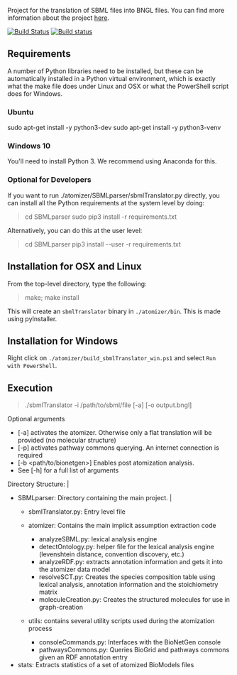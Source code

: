 Project for the translation of SBML files into BNGL files. You can find more
information about the project [here](https://ruleworld.github.io/atomizer/).

[![Build Status](https://travis-ci.org/RuleWorld/atomizer.svg?branch=master)](https://travis-ci.org/RuleWorld/atomizer) [![Build status](https://ci.appveyor.com/api/projects/status/rb4sci41f2fy62il?svg=true)](https://ci.appveyor.com/project/jjtapia/atomizer)


## Requirements

A number of Python libraries need to be installed, but these can be
automatically installed in a Python virtual environment, which is exactly what
the make file does under Linux and OSX or what the PowerShell script does for
Windows.

### Ubuntu

sudo apt-get install -y python3-dev
sudo apt-get install -y python3-venv

### Windows 10

You'll need to install Python 3. We recommend using Anaconda for this.

### Optional for Developers

If you want to run ./atomizer/SBMLparser/sbmlTranslator.py directly, you can
install all the Python requirements at the system level by doing:

> cd SBMLparser
> sudo pip3 install -r requirements.txt

Alternatively, you can do this at the user level:

> cd SBMLparser
> pip3 install --user -r requirements.txt

## Installation for OSX and Linux

From the top-level directory, type the following:

> make; make install

This will create an `sbmlTranslator` binary in `./atomizer/bin`. This is made
using pyInstaller.

## Installation for Windows

Right click on `./atomizer/build_sbmlTranslator_win.ps1` and select `Run with
PowerShell`.

## Execution

> ./sbmlTranslator -i /path/to/sbml/file [-a] [-o output.bngl]

Optional arguments
- [-a] activates the atomizer. Otherwise only a flat translation will be provided (no molecular structure)
- [-p] activates pathway commons querying. An internet connection is required
- [-b <path/to/bionetgen>] Enables post atomization analysis.
- See [-h] for a full list of arguments


Directory Structure:
|
- SBMLparser: Directory containing the main project.
  |
    - sbmlTranslator.py: Entry level file
    - atomizer: Contains the main implicit assumption extraction code
    	- analyzeSBML.py: lexical analysis engine
        - detectOntology.py: helper file for the lexical analysis engine (levenshtein distance, convention
        					 discovery, etc.)
        - analyzeRDF.py: extracts annotation information and gets it into the atomizer data model
        - resolveSCT.py: Creates the species composition table using lexical analysis, annotation information and
        				 the stoichiometry matrix
        - moleculeCreation.py: Creates the structured molecules for use in graph-creation

    - utils: contains several utility scripts used during the atomization process
    	- consoleCommands.py: Interfaces with the BioNetGen console
        - pathwaysCommons.py: Queries BioGrid and pathways commons given an RDF annotation entry
- stats: Extracts statistics of a set of atomized BioModels files
